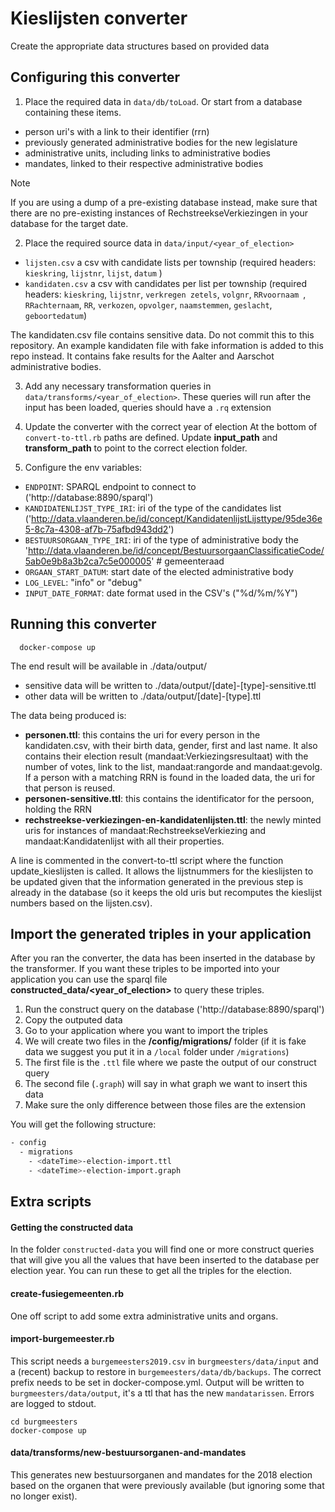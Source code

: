 # Kieslijsten converter

Create the appropriate data structures based on provided data

## Configuring this converter

1. Place the required data in `data/db/toLoad`. Or start from a database containing these items.

- person uri's with a link to their identifier (rrn)
- previously generated administrative bodies for the new legislature
- administrative units, including links to administrative bodies
- mandates, linked to their respective administrative bodies

> [!NOTE]
> If you are using a dump of a pre-existing database instead, make sure that there are no pre-existing instances of RechstreekseVerkiezingen in your database for the target date.

2. Place the required source data in `data/input/<year_of_election>`

- `lijsten.csv` a csv with candidate lists per township (required headers: `kieskring`, `lijstnr`, `lijst`, `datum` )
- `kandidaten.csv` a csv with candidates per list per township (required headers: `kieskring`, `lijstnr`, `verkregen zetels`, `volgnr`, `RRvoornaam `, `RRachternaam`, `RR`, `verkozen`, `opvolger`, `naamstemmen`, `geslacht`, `geboortedatum`)

The kandidaten.csv file contains sensitive data. Do not commit this to this repository. An example kandidaten file with fake information is added to this repo instead. It contains fake results for the Aalter and Aarschot administrative bodies.

3. Add any necessary transformation queries in `data/transforms/<year_of_election>`.
   These queries will run after the input has been loaded, queries should have a `.rq` extension

4. Update the converter with the correct year of election
   At the bottom of `convert-to-ttl.rb` paths are defined. Update **input_path** and **transform_path** to point to the correct election folder.

5. Configure the env variables:

- `ENDPOINT`: SPARQL endpoint to connect to ('http://database:8890/sparql')
- `KANDIDATENLIJST_TYPE_IRI`: iri of the type of the candidates list ('http://data.vlaanderen.be/id/concept/KandidatenlijstLijsttype/95de36e5-8c7a-4308-af7b-75afbd943dd2')
- `BESTUURSORGAAN_TYPE_IRI`: iri of the type of administrative body the 'http://data.vlaanderen.be/id/concept/BestuursorgaanClassificatieCode/5ab0e9b8a3b2ca7c5e000005' # gemeenteraad
- `ORGAAN_START_DATUM`: start date of the elected administrative body
- `LOG_LEVEL`: "info" or "debug"
- `INPUT_DATE_FORMAT`: date format used in the CSV's ("%d/%m/%Y")

## Running this converter

```
  docker-compose up
```

The end result will be available in ./data/output/

- sensitive data will be written to ./data/output/[date]-[type]-sensitive.ttl
- other data will be written to ./data/output/[date]-[type].ttl

The data being produced is:

- **personen.ttl**: this contains the uri for every person in the kandidaten.csv, with their birth data, gender, first and last name. It also contains their election result (mandaat:Verkiezingsresultaat) with the number of votes, link to the list, mandaat:rangorde and mandaat:gevolg. If a person with a matching RRN is found in the loaded data, the uri for that person is reused.
- **personen-sensitive.ttl**: this contains the identificator for the persoon, holding the RRN
- **rechstreekse-verkiezingen-en-kandidatenlijsten.ttl**: the newly minted uris for instances of mandaat:RechstreekseVerkiezing and mandaat:Kandidatenlijst with all their properties.

A line is commented in the convert-to-ttl script where the function update_kieslijsten is called. It allows the lijstnummers for the kieslijsten to be updated given that the information generated in the previous step is already in the database (so it keeps the old uris but recomputes the kieslijst numbers based on the lijsten.csv).

## Import the generated triples in your application

After you ran the converter, the data has been inserted in the database by the transformer. If you want these triples to be imported into your application you can use the sparql file **constructed_data/<year_of_election>** to query these triples.

1. Run the construct query on the database ('http://database:8890/sparql')
2. Copy the outputed data
3. Go to your application where you want to import the triples
4. We will create two files in the **/config/migrations/** folder (if it is fake data we suggest you put it in a `/local` folder under `/migrations`)
5. The first file is the `.ttl` file where we paste the output of our construct query
6. The second file (`.graph`) will say in what graph we want to insert this data
7. Make sure the only difference between those files are the extension

You will get the following structure:

```bash
- config
  - migrations
    - <dateTime>-election-import.ttl
    - <dateTime>-election-import.graph
```

## Extra scripts

#### Getting the constructed data

In the folder `constructed-data` you will find one or more construct queries that will give you all the values that have been inserted to the database per election year. You can run these to get all the triples for the election.

#### create-fusiegemeenten.rb

One off script to add some extra administrative units and organs.

#### import-burgemeester.rb

This script needs a `burgemeesters2019.csv` in `burgmeesters/data/input` and a (recent) backup to restore in `burgemeesters/data/db/backups`. The correct prefix needs to be set in docker-compose.yml. Output will be written to `burgmeesters/data/output`, it's a ttl that has the new `mandatarissen`. Errors are logged to stdout.

```
cd burgmeesters
docker-compose up
```

#### data/transforms/new-bestuursorganen-and-mandates

This generates new bestuursorganen and mandates for the 2018 election based on the organen that were previously available (but ignoring some that no longer exist).
